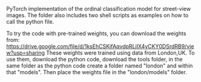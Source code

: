 PyTorch implementation of the ordinal classification model for street-view images. The folder also includes two shell scripts as examples on how to call the python file. 

To try the code with pre-trained weights, you can download the weights from: 
https://drive.google.com/file/d/1ksEhCSKjfAqvdpRLjIX4yCKY0DSrdRB9/view?usp=sharing
These weights were trained using data from London,UK. 
To use them, download the python code, download the tools folder, in the same folder as the python code create a folder named "london" and within that "models". Then place the weights file in the "london/models" folder. 

